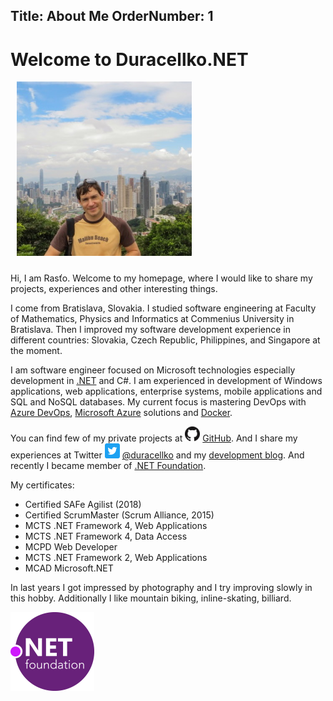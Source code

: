 Title: About Me
OrderNumber: 1
---
# Welcome to Duracellko.NET

<img src="images/duracellkoHK.jpg" alt="Duracellko" class="pull-right" style="margin-left: 10px; margin-bottom: 10px;" />

Hi, I am Rasťo. Welcome to my homepage, where I would like to share my projects, experiences and other interesting things.

I come from Bratislava, Slovakia. I studied software engineering at Faculty of Mathematics, Physics and Informatics at Commenius University in Bratislava. Then I improved my software development experience in different countries: Slovakia, Czech Republic, Philippines, and Singapore at the moment.

I am software engineer focused on Microsoft technologies especially development in [.NET](https://dotnet.microsoft.com/) and C#. I am experienced in development of Windows applications, web applications, enterprise systems, mobile applications and SQL and NoSQL databases. My current focus is mastering DevOps with [Azure DevOps](https://azure.microsoft.com/services/devops/), [Microsoft Azure](https://azure.microsoft.com/) solutions and [Docker](https://www.docker.com/).

You can find few of my private projects at ![GitHub icon](images/github-icon.png) [GitHub](https://github.com/duracellko). And I share my experiences at Twitter ![Twitter icon](images/twitter-icon.png) [@duracellko](https://twitter.com/duracellko) and my [development blog](/). And recently I became member of [.NET Foundation](https://dotnetfoundation.org/).

My certificates:
* Certified SAFe Agilist (2018)
* Certified ScrumMaster (Scrum Alliance, 2015)
* MCTS .NET Framework 4, Web Applications
* MCTS .NET Framework 4, Data Access
* MCPD Web Developer
* MCTS .NET Framework 2, Web Applications
* MCAD Microsoft.NET

In last years I got impressed by photography and I try improving slowly in this hobby. Additionally I like mountain biking, inline-skating, billiard.

[![.NET Foundation](images/dotnetfoundation.png)](https://dotnetfoundation.org/)
